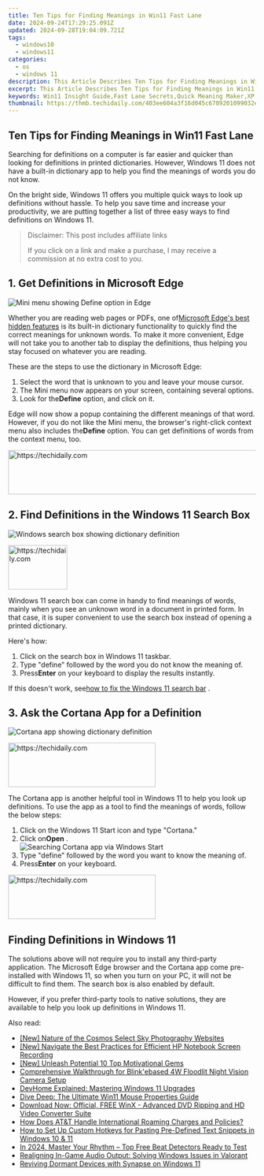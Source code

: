 ```yaml
---
title: Ten Tips for Finding Meanings in Win11 Fast Lane
date: 2024-09-24T17:29:25.091Z
updated: 2024-09-28T19:04:09.721Z
tags:
  - windows10
  - windows11
categories:
  - os
  - windows 11
description: This Article Describes Ten Tips for Finding Meanings in Win11 Fast Lane
excerpt: This Article Describes Ten Tips for Finding Meanings in Win11 Fast Lane
keywords: Win11 Insight Guide,Fast Lane Secrets,Quick Meaning Maker,XP Exploration Tools,Efficient Windows Search,Find XP Significance,Tips for XP Clarity
thumbnail: https://thmb.techidaily.com/403ee604a3f16d045c6709201099032edd204086d93c80ae19bbdd0f525004e0.png
---
```


## Ten Tips for Finding Meanings in Win11 Fast Lane

 Searching for definitions on a computer is far easier and quicker than looking for definitions in printed dictionaries. However, Windows 11 does not have a built-in dictionary app to help you find the meanings of words you do not know.

 On the bright side, Windows 11 offers you multiple quick ways to look up definitions without hassle. To help you save time and increase your productivity, we are putting together a list of three easy ways to find definitions on Windows 11.

>  Disclaimer: This post includes affiliate links
>
>  If you click on a link and make a purchase, I may receive a commission at no extra cost to you.
>

## 1\. Get Definitions in Microsoft Edge

![Mini menu showing Define option in Edge](https://static1.makeuseofimages.com/wordpress/wp-content/uploads/2023/01/mini-menu-showing-dictionary-definition-in-edge.jpg)

 Whether you are reading web pages or PDFs, one of[Microsoft Edge's best hidden features](https://www.makeuseof.com/best-hidden-features-in-microsoft-edge/) is its built-in dictionary functionality to quickly find the correct meanings for unknown words. To make it more convenient, Edge will not take you to another tab to display the definitions, thus helping you stay focused on whatever you are reading.

These are the steps to use the dictionary in Microsoft Edge:

1. Select the word that is unknown to you and leave your mouse cursor.
2. The Mini menu now appears on your screen, containing several options.
3. Look for the**Define** option, and click on it.

 Edge will now show a popup containing the different meanings of that word. However, if you do not like the Mini menu, the browser's right-click context menu also includes the**Define** option. You can get definitions of words from the context menu, too.

<!-- affiliate ads begin -->
<a href="https://appsumo.8odi.net/c/5597632/2105869/7443" target="_top" id="2105869">
  <img src="//a.impactradius-go.com/display-ad/7443-2105869" border="0" alt="https://techidaily.com" width="728" height="90"/>
</a>
<img height="0" width="0" src="https://appsumo.8odi.net/i/5597632/2105869/7443" style="position:absolute;visibility:hidden;" border="0" />
<!-- affiliate ads end -->

## 2\. Find Definitions in the Windows 11 Search Box

![Windows search box showing dictionary definition](https://static1.makeuseofimages.com/wordpress/wp-content/uploads/2023/01/define-brief-search-n.png)

<!-- affiliate ads begin -->
<a href="https://aligracehair.sjv.io/c/5597632/2135408/19272" target="_top" id="2135408">
  <img src="//a.impactradius-go.com/display-ad/19272-2135408" border="0" alt="https://techidaily.com" width="120" height="90"/>
</a>
<img height="0" width="0" src="https://aligracehair.sjv.io/i/5597632/2135408/19272" style="position:absolute;visibility:hidden;" border="0" />
<!-- affiliate ads end -->

 Windows 11 search box can come in handy to find meanings of words, mainly when you see an unknown word in a document in printed form. In that case, it is super convenient to use the search box instead of opening a printed dictionary.

Here's how:

1. Click on the search box in Windows 11 taskbar.
2. Type "define" followed by the word you do not know the meaning of.
3. Press**Enter** on your keyboard to display the results instantly.

 If this doesn't work, see[how to fix the Windows 11 search bar](https://www.makeuseof.com/windows-11-search-bar-cant-type/) .

## 3\. Ask the Cortana App for a Definition

![Cortana app showing dictionary definition](https://static1.makeuseofimages.com/wordpress/wp-content/uploads/2023/01/define-brief-cortana-n.png)

<!-- affiliate ads begin -->
<a href="https://laganoo.pxf.io/c/5597632/1528693/16446" target="_top" id="1528693">
  <img src="//a.impactradius-go.com/display-ad/16446-1528693" border="0" alt="https://techidaily.com" width="300" height="90"/>
</a>
<img height="0" width="0" src="https://laganoo.pxf.io/i/5597632/1528693/16446" style="position:absolute;visibility:hidden;" border="0" />
<!-- affiliate ads end -->

 The Cortana app is another helpful tool in Windows 11 to help you look up definitions. To use the app as a tool to find the meanings of words, follow the below steps:

1. Click on the Windows 11 Start icon and type "Cortana."
2. Click on**Open** .  
![Searching Cortana app via Windows Start](https://static1.makeuseofimages.com/wordpress/wp-content/uploads/2023/01/searching-cortana-app-via-windows-start-icon.png)
3. Type "define" followed by the word you want to know the meaning of.
4. Press**Enter** on your keyboard.

<!-- affiliate ads begin -->
<a href="https://aligracehair.sjv.io/c/5597632/1918714/19272" target="_top" id="1918714">
  <img src="//a.impactradius-go.com/display-ad/19272-1918714" border="0" alt="https://techidaily.com" width="300" height="90"/>
</a>
<img height="0" width="0" src="https://aligracehair.sjv.io/i/5597632/1918714/19272" style="position:absolute;visibility:hidden;" border="0" />
<!-- affiliate ads end -->

## Finding Definitions in Windows 11

 The solutions above will not require you to install any third-party application. The Microsoft Edge browser and the Cortana app come pre-installed with Windows 11, so when you turn on your PC, it will not be difficult to find them. The search box is also enabled by default.

 However, if you prefer third-party tools to native solutions, they are available to help you look up definitions in Windows 11.

<ins class="adsbygoogle"
     style="display:block"
     data-ad-format="autorelaxed"
     data-ad-client="ca-pub-7571918770474297"
     data-ad-slot="1223367746"></ins>

<ins class="adsbygoogle"
     style="display:block"
     data-ad-client="ca-pub-7571918770474297"
     data-ad-slot="8358498916"
     data-ad-format="auto"
     data-full-width-responsive="true"></ins>

<span class="atpl-alsoreadstyle">Also read:</span>
<div><ul>
<li><a href="https://extra-approaches.techidaily.com/new-nature-of-the-cosmos-select-sky-photography-websites/"><u>[New] Nature of the Cosmos Select Sky Photography Websites</u></a></li>
<li><a href="https://visual-screen-recording.techidaily.com/new-navigate-the-best-practices-for-efficient-hp-notebook-screen-recording/"><u>[New] Navigate the Best Practices for Efficient HP Notebook Screen Recording</u></a></li>
<li><a href="https://article-knowledge.techidaily.com/new-unleash-potential-10-top-motivational-gems/"><u>[New] Unleash Potential 10 Top Motivational Gems</u></a></li>
<li><a href="https://buynow-info.techidaily.com/comprehensive-walkthrough-for-blinkebased-4w-floodlit-night-vision-camera-setup/"><u>Comprehensive Walkthrough for Blink'ebased 4W Floodlit Night Vision Camera Setup</u></a></li>
<li><a href="https://win11-tips.techidaily.com/devhome-explained-mastering-windows-11-upgrades/"><u>DevHome Explained: Mastering Windows 11 Upgrades</u></a></li>
<li><a href="https://win11-tips.techidaily.com/dive-deep-the-ultimate-win11-mouse-properties-guide/"><u>Dive Deep: The Ultimate Win11 Mouse Properties Guide</u></a></li>
<li><a href="https://vp-tips.techidaily.com/download-now-official-free-winx-advanced-dvd-ripping-and-hd-video-converter-suite/"><u>Download Now: Official, FREE WinX - Advanced DVD Ripping and HD Video Converter Suite</u></a></li>
<li><a href="https://technical-tips.techidaily.com/how-does-atandt-handle-international-roaming-charges-and-policies/"><u>How Does AT&T Handle International Roaming Charges and Policies?</u></a></li>
<li><a href="https://win11-tips.techidaily.com/how-to-set-up-custom-hotkeys-for-pasting-pre-defined-text-snippets-in-windows-10-and-11/"><u>How to Set Up Custom Hotkeys for Pasting Pre-Defined Text Snippets in Windows 10 & 11</u></a></li>
<li><a href="https://extra-approaches.techidaily.com/in-2024-master-your-rhythm-top-free-beat-detectors-ready-to-test/"><u>In 2024, Master Your Rhythm – Top Free Beat Detectors Ready to Test</u></a></li>
<li><a href="https://win11-tips.techidaily.com/realigning-in-game-audio-output-solving-windows-issues-in-valorant/"><u>Realigning In-Game Audio Output: Solving Windows Issues in Valorant</u></a></li>
<li><a href="https://win11-tips.techidaily.com/reviving-dormant-devices-with-synapse-on-windows-11/"><u>Reviving Dormant Devices with Synapse on Windows 11</u></a></li>
</ul></div>

